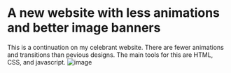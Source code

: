 # A new website with less animations and better image banners

This is a continuation on my celebrant website. There are fewer animations and transitions than pevious designs. The main tools for this are HTML, CSS, and javascript. 
![image](https://github.com/mlync87/humanist-celebrant-business-site-individual-/assets/112760708/d4c92ecb-4026-4b28-adfa-ef051cc7c49c)
